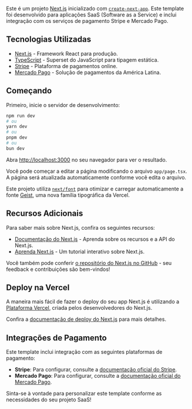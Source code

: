 Este é um projeto [Next.js](https://nextjs.org) inicializado com [`create-next-app`](https://nextjs.org/docs/app/api-reference/cli/create-next-app). Este template foi desenvolvido para aplicações SaaS (Software as a Service) e inclui integração com os serviços de pagamento Stripe e Mercado Pago.

## Tecnologias Utilizadas

- [Next.js](https://nextjs.org) - Framework React para produção.
- [TypeScript](https://www.typescriptlang.org) - Superset do JavaScript para tipagem estática.
- [Stripe](https://stripe.com) - Plataforma de pagamentos online.
- [Mercado Pago](https://www.mercadopago.com.br) - Solução de pagamentos da América Latina.

## Começando

Primeiro, inicie o servidor de desenvolvimento:

```bash
npm run dev
# ou
yarn dev
# ou
pnpm dev
# ou
bun dev
```

Abra [http://localhost:3000](http://localhost:3000) no seu navegador para ver o resultado.

Você pode começar a editar a página modificando o arquivo `app/page.tsx`. A página será atualizada automaticamente conforme você edita o arquivo.

Este projeto utiliza [`next/font`](https://nextjs.org/docs/app/building-your-application/optimizing/fonts) para otimizar e carregar automaticamente a fonte [Geist](https://vercel.com/font), uma nova família tipográfica da Vercel.

## Recursos Adicionais

Para saber mais sobre Next.js, confira os seguintes recursos:

- [Documentação do Next.js](https://nextjs.org/docs) - Aprenda sobre os recursos e a API do Next.js.
- [Aprenda Next.js](https://nextjs.org/learn) - Um tutorial interativo sobre Next.js.

Você também pode conferir [o repositório do Next.js no GitHub](https://github.com/vercel/next.js) - seu feedback e contribuições são bem-vindos!

## Deploy na Vercel

A maneira mais fácil de fazer o deploy do seu app Next.js é utilizando a [Plataforma Vercel](https://vercel.com/new?utm_medium=default-template&filter=next.js&utm_source=create-next-app&utm_campaign=create-next-app-readme), criada pelos desenvolvedores do Next.js.

Confira a [documentação de deploy do Next.js](https://nextjs.org/docs/app/building-your-application/deploying) para mais detalhes.

## Integrações de Pagamento

Este template inclui integração com as seguintes plataformas de pagamento:

- **Stripe**: Para configurar, consulte a [documentação oficial do Stripe](https://stripe.com/docs).
- **Mercado Pago**: Para configurar, consulte a [documentação oficial do Mercado Pago](https://www.mercadopago.com.br/developers/pt/docs).

Sinta-se à vontade para personalizar este template conforme as necessidades do seu projeto SaaS!
